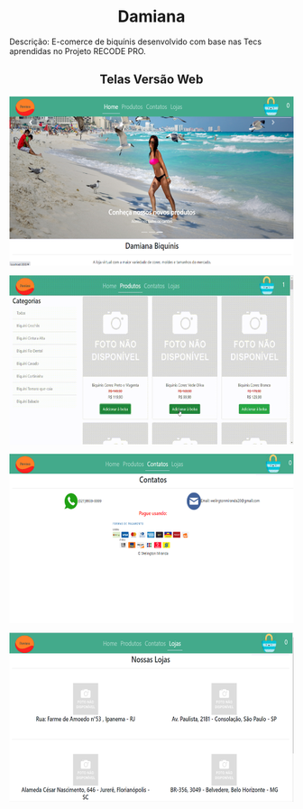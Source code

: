 <h1 align="center"> Damiana</h1>
Descrição: E-comerce de biquínis desenvolvido com base nas Tecs aprendidas no Projeto RECODE PRO.

<h2 align="center">Telas Versão Web</h2> 

<p align="center">
  <img width="550" height="300" src="Damiana_REACT/src/assets/to_readme/tela_home.png">
</p>
<p align="center">
  <img width="550" height="300" src="Damiana_REACT/src/assets/to_readme/tela_produtos.gif">
</p>
<p align="center">
  <img width="550" height="300" src="Damiana_REACT/src/assets/to_readme/tela_contato.png">
</p>
<p align="center">
  <img width="550" height="300" src="Damiana_REACT/src/assets/to_readme/tela_lojas.png">
</p>

